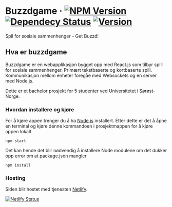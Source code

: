 # Buzzdgame · [![NPM Version](https://img.shields.io/npm/v/npm.svg?style=flat)]() [![Dependecy Status](https://david-dm.org/tterb/Hyde.svg)](https://david-dm.org/tterb/Hyde) [![Version](https://badge.fury.io/gh/tterb%2FHyde.svg)](https://badge.fury.io/gh/tterb%2FHyde) 
Spil for sosiale sammenhenger - Get Buzzd! 

## Hva er buzzdgame
Buzzdgame er en webapplikasjon bygget opp med React.js som tilbyr spill for sosiale sammenhenger. Primært tekstbaserte og kortbaserte spill. Kommunikasjon mellom enheter foregåe med Websockets og en server med Node.js.

Dette er et bachelor prosjekt for 5 studenter ved Universitetet i Sørøst-Norge.

### Hvordan installere og kjøre
For å kjøre appen trenger du å ha [Node.js](https://github.com/nodejs/node) installert. 
Etter dette er det å åpne en terminal og kjøre denne kommandoen i prosjektmappen for å kjøre appen lokalt
```
npm start
```
Det kan hende det blir nødvendig å installere Node modulene om det dukker opp error om at package.json mangler
```
npm install
```

### Hosting
Siden blir hostet med tjenesten [Netlify](https://www.netlify.com/).

[![Netlify Status](https://api.netlify.com/api/v1/badges/181878ef-30e7-4b8b-91f7-6e414b339c69/deploy-status)](https://app.netlify.com/sites/buzzdgame/deploys)
